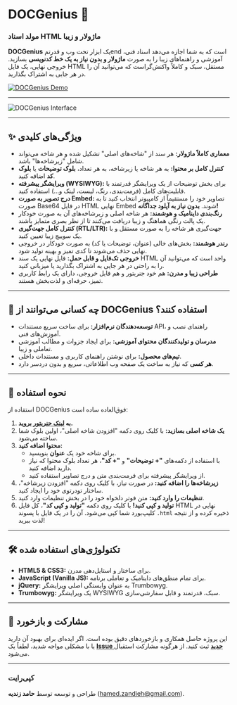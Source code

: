 # DOCGenius 🚀

### مولد اسناد HTML ماژولار و زیبا

**DOCGenius** یک ابزار تحت وب و قدرتمend است که به شما اجازه می‌دهد اسناد فنی، آموزشی و راهنماهای زیبا را به صورت **ماژولار و بدون نیاز به یک خط کدنویسی** بسازید. خروجی نهایی، یک فایل HTML مستقل، سبک و کاملاً واکنش‌گراست که می‌توانید آن را در هر جایی به اشتراک بگذارید.

[![DOCGenius Demo](https://img.shields.io/badge/Live%20Demo-Try%20DOCGenius%20Now!-brightgreen?style=for-the-badge&logo=github)](https://hiuuu.github.io/DOCGenius/)

---

![DOCGenius Interface](https://via.placeholder.com/900x450.png?text=Replace+this+with+a+GIF+of+the+Generator+UI)

---

## ✨ ویژگی‌های کلیدی

*   **معماری کاملاً ماژولار:** هر سند از "شاخه‌های اصلی" تشکیل شده و هر شاخه می‌تواند شامل "زیرشاخه‌ها" باشد.
*   **کنترل کامل بر محتوا:** به هر شاخه یا زیرشاخه، به هر تعداد، **بلوک توضیحات** یا **بلوک کد** اضافه کنید.
*   **ویرایشگر پیشرفته (WYSIWYG):** برای بخش توضیحات از یک ویرایشگر قدرتمند با قابلیت‌های کامل (فرمت‌بندی، رنگ، لیست، لینک و...) استفاده کنید.
*   **درج تصویر به صورت Embed:** تصاویر خود را مستقیماً از کامپیوتر انتخاب کنید تا به صورت Base64 در فایل HTML نهایی Embed شوند. **بدون نیاز به آپلود جداگانه!**
*   **رنگ‌بندی داینامیک و هوشمند:** هر شاخه اصلی و زیرشاخه‌های آن به صورت خودکار یک پالت رنگی هماهنگ و زیبا دریافت می‌کنند تا از نظر بصری متمایز باشند.
*   **کنترل کامل جهت‌گیری (RTL/LTR):** جهت‌گیری هر شاخه را به صورت مستقل و با یک سوییچ زیبا تعیین کنید.
*   **رندر هوشمند:** بخش‌های خالی (عنوان، توضیحات یا کد) به صورت خودکار در خروجی نهایی حذف می‌شوند تا کدی تمیز و بهینه تولید شود.
*   **خروجی تک‌فایل و قابل حمل:** فایل نهایی یک سند HTML واحد است که می‌توانید آن را به راحتی در هر جایی به اشتراک بگذارید یا میزبانی کنید.
*   **طراحی زیبا و مدرن:** هم خود جنریتور و هم فایل خروجی، دارای یک رابط کاربری تمیز، حرفه‌ای و لذت‌بخش هستند.

---

## 🎯 چه کسانی می‌توانند از DOCGenius استفاده کنند؟

*   **توسعه‌دهندگان نرم‌افزار:** برای ساخت سریع مستندات API، راهنمای نصب و آموزش‌های فنی.
*   **مدرسان و تولیدکنندگان محتوای آموزشی:** برای ایجاد جزوات و مطالب آموزشی تعاملی و زیبا.
*   **تیم‌های محصول:** برای نوشتن راهنمای کاربری و مستندات داخلی.
*   **هر کسی** که نیاز به ساخت یک صفحه وب اطلاعاتی، سریع و بدون دردسر دارد.

---

## 🚀 نحوه استفاده

استفاده از DOCGenius فوق‌العاده ساده است:

1.  **به [لینک جنریتور](https://hiuuu.github.io/DOCGenius/) بروید.**
2.  **یک شاخه اصلی بسازید:** با کلیک روی دکمه "افزودن شاخه اصلی"، اولین بلوک شما ساخته می‌شود.
3.  **محتوا اضافه کنید:**
    *   برای شاخه خود یک **عنوان** بنویسید.
    *   با استفاده از دکمه‌های **"+ توضیحات"** و **"+ کد"**، هر تعداد بلوک محتوا که نیاز دارید اضافه کنید.
    *   از ویرایشگر پیشرفته برای فرمت‌بندی متن و درج تصاویر استفاده کنید.
4.  **زیرشاخه‌ها را اضافه کنید:** در صورت نیاز، با کلیک روی دکمه "افزودن زیرشاخه"، ساختار تودرتوی خود را ایجاد کنید.
5.  **تنظیمات را وارد کنید:** متن فوتر دلخواه خود را در بخش تنظیمات وارد کنید.
6.  **تولید و کپی کنید!** با کلیک روی دکمه **"تولید و کپی کد"**، کل فایل HTML نهایی در کلیپ‌بورد شما کپی می‌شود. آن را در یک فایل با پسوند `.html` ذخیره کرده و از نتیجه لذت ببرید!


---

## 🛠️ تکنولوژی‌های استفاده شده

*   **HTML5 & CSS3:** برای ساختار و استایل‌دهی مدرن.
*   **JavaScript (Vanilla JS):** برای تمام منطق‌های داینامیک و تعاملی برنامه.
*   **jQuery:** به عنوان وابستگی اصلی ویرایشگر Trumbowyg.
*   **Trumbowyg:** یک ویرایشگر WYSIWYG سبک، قدرتمند و قابل سفارشی‌سازی.

---

## 🤝 مشارکت و بازخورد

این پروژه حاصل همکاری و بازخوردهای دقیق بوده است. اگر ایده‌ای برای بهبود آن دارید یا با مشکلی مواجه شدید، لطفاً یک **[Issue جدید](https://github.com/YOUR_GITHUB_USERNAME/YOUR_REPO_NAME/issues)** ثبت کنید. از هرگونه مشارکت استقبال می‌شود.

---

### کپی‌رایت

طراحی و توسعه توسط **حامد زندیه** ([hamed.zandieh@gmail.com](mailto:hamed.zandieh@gmail.com)).
